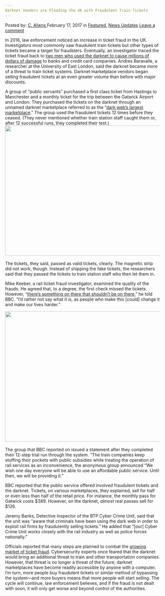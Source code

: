 ```yaml
---
Darknet Vendors are Flooding the UK with Fraudulent Train Tickets
---
```

<article class="post-listing post-18164 post type-post status-publish format-standard has-post-thumbnail hentry  tag-flooding tag-fraudulent tag-tickets tag-train tag-uk tag-vendors">
    <div class="post-inner">
        <span>Posted by: <a href="https://www.deepdotweb.com/author/caliens/" title="">C. Aliens </a></span>
    <span>February 17, 2017</span>
    <span>in <a href="https://www.deepdotweb.com/category/deepdot-news/" rel="category tag">Featured</a>, <a href="https://www.deepdotweb.com/category/news-updates/" rel="category tag">News Updates</a></span>
    <span><a href="https://www.deepdotweb.com/2017/02/17/darknet-vendors-flooding-uk-fraudulent-train-tickets/#respond">Leave a comment</a></span>
    </p>
    <div class="clear"></div>
    <div class="entry">
    <p>In 2016, law enforcement noticed an increase in ticket fraud in the UK. Investigators most commonly saw fraudulent train tickets but other types of tickets became a target for fraudsters. Eventually, an investigator traced the ticket fraud back to <a href="https://www.deepdotweb.com/2016/10/31/carders-buy-sell-train-tickets-germany/">two men who used the darknet to cause millions of dollars of damage</a> to banks and credit card companies. Andres Baravalle, a researcher at the University of East London, said the darknet became more of a threat to train ticket systems. Darknet marketplace vendors began selling fraudulent tickets at an even greater volume than before with major discounts.</p>
    <p>A group of “public servants” purchased a first class ticket from Hastings to Manchester and a monthly ticket for the trip between the Gatwick Airport and London. They purchased the tickets on the darknet through an unnamed darknet marketplace referred to as the “<a href="http://www.deepdotweb.com/2013/10/28/updated-llist-of-hidden-marketplaces-tor-i2p/">dark web’s largest marketplace</a>.” The group used the fraudulent tickets 12 times before they ceased. (They never mentioned whether train station staff caught them or, after 12 successful runs, they completed their test.) <img class="wp-image-18173 aligncenter" src="/imgs/2017/02/word-image-25.png" width="748" height="421" srcset="/imgs/2017/02/word-image-25.png 2500w, /imgs/2017/02/word-image-25-300x169.png 300w, /imgs/2017/02/word-image-25-1024x576.png 1024w" sizes="(max-width: 748px) 100vw, 748px"/></p>
    <p>The tickets, they said, passed as valid tickets, clearly. The magnetic strip did not work, though. Instead of shipping the fake tickets, the researchers said that they passed the tickets to train station staff who then let them in.</p>
    <p>Mike Keeber, a rail ticket fraud investigator, examined the quality of the frauds. He agreed that, to a degree, the first check missed the tickets. However, “<a href="http://www.bbc.co.uk/news/uk-england-37800623">there&#8217;s something on there that shouldn&#8217;t be on there</a>,&#8221; he told BBC. &#8220;I&#8217;d rather not say what it is, as people who make this [could] change it and make our lives harder.”</p>
    <p><img class="wp-image-18174 aligncenter" src="/imgs/2017/02/word-image-26.png" width="750" height="422" srcset="/imgs/2017/02/word-image-26.png 2500w, /imgs/2017/02/word-image-26-300x169.png 300w, /imgs/2017/02/word-image-26-1024x576.png 1024w" sizes="(max-width: 750px) 100vw, 750px"/></p>
    <p>The group that BBC reported on issued a statement after they completed their 12-step trial run through the system. “The train companies keep stuffing their pockets with public subsidies while treating the operation of rail services as an inconvenience, the anonymous group announced “We wish one day everyone will be able to use an affordable public service. Until then, we will be providing it.”</p>
    <p>BBC reported that the public service offered involved fraudulent tickets and the darknet. Tickets, on various marketplaces, they explained, sell for half or even less than half of the retail price. For instance, the monthly pass for Gatwick costs $389. However, on the darknet, <em>almost</em> real passes sell for $126.</p>
    <p>Jeremy Banks, Detective Inspector of the BTP Cyber Crime Unit, said that the unit was “aware that criminals have been using the dark web in order to exploit rail firms by fraudulently selling tickets.” He added that “[our] Cyber Crime Unit works closely with the rail industry as well as police forces nationally.”</p>
    <p>Officials reported that many steps are planned to combat the <a href="https://www.deepdotweb.com/tag/fraud/">growing market of ticket fraud</a>. Cybersecurity experts once feared that the darknet would bring an additional threat to train and other transportation companies. However, that threat is no longer a threat of the future; darknet marketplaces have become readily accessible by anyone with a computer. I&#8217;m turn, more people buy fraudulent tickets or similar method of bypassing the system—and more buyers means that more people will start selling. The cycle will continue, law enforcement believes, and if the fraud is not dealt with soon, it will only get worse and beyond control of the authorities.</p>
    </div>
    <span style="display:none"><a href="https://www.deepdotweb.com/tag/darknet/" rel="tag">darknet</a> <a href="https://www.deepdotweb.com/tag/flooding/" rel="tag">flooding</a> <a href="https://www.deepdotweb.com/tag/fraudulent/" rel="tag">fraudulent</a> <a href="https://www.deepdotweb.com/tag/tickets/" rel="tag">tickets</a> <a href="https://www.deepdotweb.com/tag/train/" rel="tag">train</a> <a href="https://www.deepdotweb.com/tag/uk/" rel="tag">uk</a> <a href="https://www.deepdotweb.com/tag/vendors/" rel="tag">vendors</a></span> <span style="display:none" class="updated">2017-02-17</span>
    <div style="display:none" class="vcard author" itemprop="author" itemscope itemtype="http://schema.org/Person"><strong class="fn" itemprop="name"><a href="https://www.deepdotweb.com/author/caliens/" title="Posts by C. Aliens" rel="author">C. Aliens</a></strong></div>
    </div>
</article>

